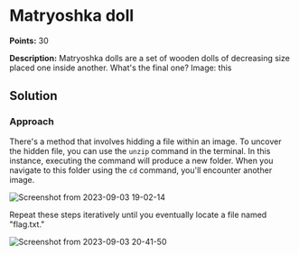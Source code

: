 # Matryoshka doll


**Points:** 30

**Description:** Matryoshka dolls are a set of wooden dolls of decreasing size placed one inside another. What's the final one? Image: this

## Solution 


### Approach

There's a method that involves hidding a file within an image. To uncover the hidden file, you can use the `unzip` command in the terminal. In this instance, executing the command
will produce a new folder. When you navigate to this folder using the `cd` command, you'll encounter another image. 

![Screenshot from 2023-09-03 19-02-14](https://github.com/HelsNetwork/CTF-writeups/assets/87879515/d7fe0536-fa29-43e2-af68-9a1af6ec9e08)

Repeat these steps iteratively until you eventually locate a file named "flag.txt."

![Screenshot from 2023-09-03 20-41-50](https://github.com/HelsNetwork/CTF-writeups/assets/87879515/09c471b0-3b64-4380-8df3-8e5272ededf7)
